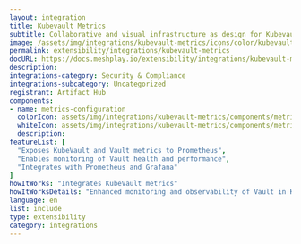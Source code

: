 ```yaml
---
layout: integration
title: Kubevault Metrics
subtitle: Collaborative and visual infrastructure as design for Kubevault Metrics
image: /assets/img/integrations/kubevault-metrics/icons/color/kubevault-metrics-color.svg
permalink: extensibility/integrations/kubevault-metrics
docURL: https://docs.meshplay.io/extensibility/integrations/kubevault-metrics
description: 
integrations-category: Security & Compliance
integrations-subcategory: Uncategorized
registrant: Artifact Hub
components: 
- name: metrics-configuration
  colorIcon: assets/img/integrations/kubevault-metrics/components/metrics-configuration/icons/color/metrics-configuration-color.svg
  whiteIcon: assets/img/integrations/kubevault-metrics/components/metrics-configuration/icons/white/metrics-configuration-white.svg
  description: 
featureList: [
  "Exposes KubeVault and Vault metrics to Prometheus",
  "Enables monitoring of Vault health and performance",
  "Integrates with Prometheus and Grafana"
]
howItWorks: "Integrates KubeVault metrics"
howItWorksDetails: "Enhanced monitoring and observability of Vault in Kubernetes"
language: en
list: include
type: extensibility
category: integrations
---
```

